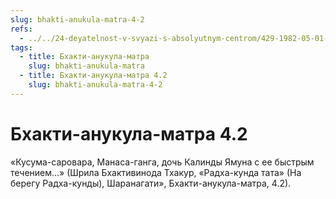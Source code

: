 ```yaml
---
slug: bhakti-anukula-matra-4-2
refs:
  - ../../24-deyatelnost-v-svyazi-s-absolyutnym-centrom/429-1982-05-01-b2-istinnaya-krasota-eto-to-chto-privlekatelno-dlya-krishny.md
tags:
  - title: Бхакти-анукула-матра
    slug: bhakti-anukula-matra
  - title: Бхакти-анукула-матра 4.2
    slug: bhakti-anukula-matra-4-2
---
```


# Бхакти-анукула-матра 4.2

«Кусума-саровара, Манаса-ганга, дочь Калинды Ямуна с ее быстрым течением…» (Шрила Бхактивинода Тхакур, «Радха-кунда тата» (На берегу Радха-кунды), Шаранагати», Бхакти-анукула-матра, 4.2).
